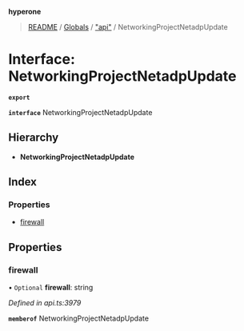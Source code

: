 **hyperone**

> [README](../README.md) / [Globals](../globals.md) / ["api"](../modules/_api_.md) / NetworkingProjectNetadpUpdate

# Interface: NetworkingProjectNetadpUpdate

**`export`** 

**`interface`** NetworkingProjectNetadpUpdate

## Hierarchy

* **NetworkingProjectNetadpUpdate**

## Index

### Properties

* [firewall](_api_.networkingprojectnetadpupdate.md#firewall)

## Properties

### firewall

• `Optional` **firewall**: string

*Defined in api.ts:3979*

**`memberof`** NetworkingProjectNetadpUpdate

